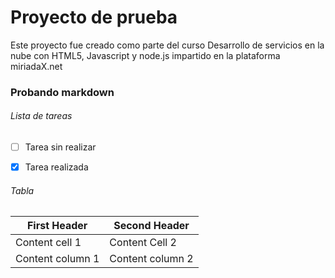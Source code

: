 # Proyecto de prueba

Este proyecto fue creado como parte del curso Desarrollo de servicios en la nube con HTML5, Javascript y node.js impartido en la plataforma miriadaX.net

### Probando markdown

###### Lista de tareas

- [ ] Tarea sin realizar

- [x] Tarea realizada

###### Tabla

First Header | Second Header
-------------|--------------
Content cell 1 | Content Cell 2
Content column 1 | Content column 2
